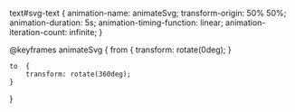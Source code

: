 ﻿text#svg-text  {
    animation-name: animateSvg;
    transform-origin: 50% 50%;
    animation-duration: 5s;
    animation-timing-function: linear;
    animation-iteration-count: infinite;
}

@keyframes animateSvg  {
    from  {
        transform: rotate(0deg);
    }

    to  {
        transform: rotate(360deg);
    }
}